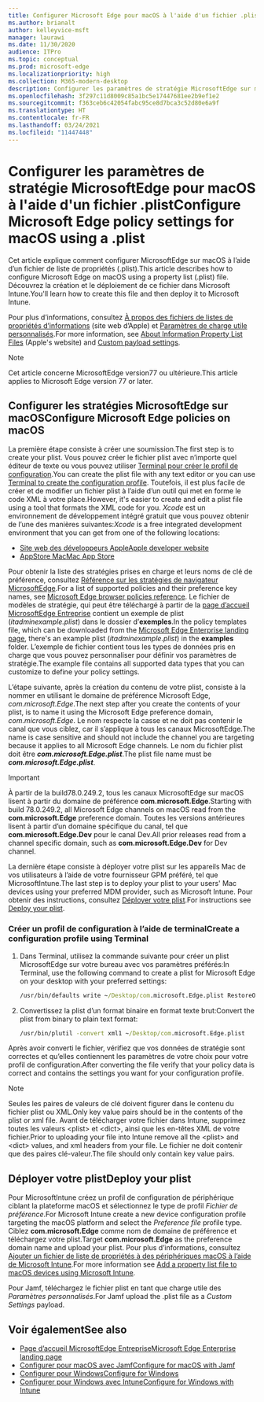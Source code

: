 ```yaml
---
title: Configurer Microsoft Edge pour macOS à l'aide d'un fichier .plist
ms.author: brianalt
author: kelleyvice-msft
manager: laurawi
ms.date: 11/30/2020
audience: ITPro
ms.topic: conceptual
ms.prod: microsoft-edge
ms.localizationpriority: high
ms.collection: M365-modern-desktop
description: Configurer les paramètres de stratégie MicrosoftEdge sur macOS à l'aide d'un fichier .plist
ms.openlocfilehash: 3f297c11d8009c85a1bc5e17447681ee2b9ef1e2
ms.sourcegitcommit: f363ceb6c42054fabc95ce8d7bca3c52d80e6a9f
ms.translationtype: HT
ms.contentlocale: fr-FR
ms.lasthandoff: 03/24/2021
ms.locfileid: "11447448"
---
```

# <a name="configure-microsoft-edge-policy-settings-for-macos-using-a-plist"></a><span data-ttu-id="a3aac-103">Configurer les paramètres de stratégie MicrosoftEdge pour macOS à l'aide d'un fichier .plist</span><span class="sxs-lookup"><span data-stu-id="a3aac-103">Configure Microsoft Edge policy settings for macOS using a .plist</span></span>

<span data-ttu-id="a3aac-104">Cet article explique comment configurer MicrosoftEdge sur macOS à l’aide d’un fichier de liste de propriétés (.plist).</span><span class="sxs-lookup"><span data-stu-id="a3aac-104">This article describes how to configure Microsoft Edge on macOS using a property list (.plist) file.</span></span> <span data-ttu-id="a3aac-105">Découvrez la création et le déploiement de ce fichier dans Microsoft Intune.</span><span class="sxs-lookup"><span data-stu-id="a3aac-105">You'll learn how to create this file and then deploy it to Microsoft Intune.</span></span>

<span data-ttu-id="a3aac-106">Pour plus d’informations, consultez [À propos des fichiers de listes de propriétés d’informations](https://developer.apple.com/library/archive/documentation/General/Reference/InfoPlistKeyReference/Articles/AboutInformationPropertyListFiles.html) (site web d’Apple) et [Paramètres de charge utile personnalisés](https://support.apple.com/guide/mdm/custom-mdm9abbdbe7/1/web/1).</span><span class="sxs-lookup"><span data-stu-id="a3aac-106">For more information, see [About Information Property List Files](https://developer.apple.com/library/archive/documentation/General/Reference/InfoPlistKeyReference/Articles/AboutInformationPropertyListFiles.html) (Apple's website) and [Custom payload settings](https://support.apple.com/guide/mdm/custom-mdm9abbdbe7/1/web/1).</span></span>

> [!NOTE]
> <span data-ttu-id="a3aac-107">Cet article concerne MicrosoftEdge version77 ou ultérieure.</span><span class="sxs-lookup"><span data-stu-id="a3aac-107">This article applies to Microsoft Edge version 77 or later.</span></span>

## <a name="configure-microsoft-edge-policies-on-macos"></a><span data-ttu-id="a3aac-108">Configurer les stratégies MicrosoftEdge sur macOS</span><span class="sxs-lookup"><span data-stu-id="a3aac-108">Configure Microsoft Edge policies on macOS</span></span>

<span data-ttu-id="a3aac-109">La première étape consiste à créer une soumission.</span><span class="sxs-lookup"><span data-stu-id="a3aac-109">The first step is to create your plist.</span></span> <span data-ttu-id="a3aac-110">Vous pouvez créer le fichier plist avec n’importe quel éditeur de texte ou vous pouvez utiliser [Terminal pour créer le profil de configuration](#create-a-configuration-profile-using-terminal).</span><span class="sxs-lookup"><span data-stu-id="a3aac-110">You can create the plist file with any text editor or you can use [Terminal to create the configuration profile](#create-a-configuration-profile-using-terminal).</span></span> <span data-ttu-id="a3aac-111">Toutefois, il est plus facile de créer et de modifier un fichier plist à l’aide d’un outil qui met en forme le code XML à votre place.</span><span class="sxs-lookup"><span data-stu-id="a3aac-111">However, it's easier to create and edit a plist file using a tool that formats the XML code for you.</span></span> <span data-ttu-id="a3aac-112">*Xcode* est un environnement de développement intégré gratuit que vous pouvez obtenir de l’une des manières suivantes:</span><span class="sxs-lookup"><span data-stu-id="a3aac-112">*Xcode* is a free integrated development environment that you can get from one of the following locations:</span></span>

- [<span data-ttu-id="a3aac-113">Site web des développeurs Apple</span><span class="sxs-lookup"><span data-stu-id="a3aac-113">Apple developer website</span></span>](https://developer.apple.com/xcode/)
- [<span data-ttu-id="a3aac-114">AppStore Mac</span><span class="sxs-lookup"><span data-stu-id="a3aac-114">Mac App Store</span></span>](https://apps.apple.com/app/xcode/id497799835?mt=12)

<span data-ttu-id="a3aac-115">Pour obtenir la liste des stratégies prises en charge et leurs noms de clé de préférence, consultez [Référence sur les stratégies de navigateur MicrosoftEdge](microsoft-edge-policies.md).</span><span class="sxs-lookup"><span data-stu-id="a3aac-115">For a list of supported policies and their preference key names, see [Microsoft Edge browser policies reference](microsoft-edge-policies.md).</span></span> <span data-ttu-id="a3aac-116">Le fichier de modèles de stratégie, qui peut être téléchargé à partir de la [page d’accueil MicrosoftEdge Entreprise](https://aka.ms/EdgeEnterprise) contient un exemple de plist (*itadminexample.plist*) dans le dossier d’**exemples**.</span><span class="sxs-lookup"><span data-stu-id="a3aac-116">In the policy templates file, which can be downloaded from the [Microsoft Edge Enterprise landing page](https://aka.ms/EdgeEnterprise), there's an example plist (*itadminexample.plist*) in the **examples** folder.</span></span> <span data-ttu-id="a3aac-117">L’exemple de fichier contient tous les types de données pris en charge que vous pouvez personnaliser pour définir vos paramètres de stratégie.</span><span class="sxs-lookup"><span data-stu-id="a3aac-117">The example file contains all supported data types that you can customize to define your policy settings.</span></span> 

<span data-ttu-id="a3aac-118">L’étape suivante, après la création du contenu de votre plist, consiste à la nommer en utilisant le domaine de préférence Microsoft Edge, *com.microsoft.Edge*.</span><span class="sxs-lookup"><span data-stu-id="a3aac-118">The next step after you create the contents of your plist, is to name it using the Microsoft Edge preference domain, *com.microsoft.Edge*.</span></span> <span data-ttu-id="a3aac-119">Le nom respecte la casse et ne doit pas contenir le canal que vous ciblez, car il s’applique à tous les canaux MicrosoftEdge.</span><span class="sxs-lookup"><span data-stu-id="a3aac-119">The name is case sensitive and should not include the channel you are targeting because it applies to all Microsoft Edge channels.</span></span> <span data-ttu-id="a3aac-120">Le nom du fichier plist doit être **_com.microsoft.Edge.plist_**.</span><span class="sxs-lookup"><span data-stu-id="a3aac-120">The plist file name must be **_com.microsoft.Edge.plist_**.</span></span>

> [!IMPORTANT]
> <span data-ttu-id="a3aac-121">À partir de la build78.0.249.2, tous les canaux MicrosoftEdge sur macOS lisent à partir du domaine de préférence **com.microsoft.Edge**.</span><span class="sxs-lookup"><span data-stu-id="a3aac-121">Starting with build 78.0.249.2, all Microsoft Edge channels on macOS read from the **com.microsoft.Edge** preference domain.</span></span> <span data-ttu-id="a3aac-122">Toutes les versions antérieures lisent à partir d’un domaine spécifique du canal, tel que **com.microsoft.Edge.Dev** pour le canal Dev.</span><span class="sxs-lookup"><span data-stu-id="a3aac-122">All prior releases read from a channel specific domain, such as **com.microsoft.Edge.Dev** for Dev channel.</span></span>

<span data-ttu-id="a3aac-123">La dernière étape consiste à déployer votre plist sur les appareils Mac de vos utilisateurs à l’aide de votre fournisseur GPM préféré, tel que MicrosoftIntune.</span><span class="sxs-lookup"><span data-stu-id="a3aac-123">The last step is to deploy your plist to your users' Mac devices using your preferred MDM provider, such as Microsoft Intune.</span></span> <span data-ttu-id="a3aac-124">Pour obtenir des instructions, consultez [Déployer votre plist](#deploy-your-plist).</span><span class="sxs-lookup"><span data-stu-id="a3aac-124">For instructions see [Deploy your plist](#deploy-your-plist).</span></span>

### <a name="create-a-configuration-profile-using-terminal"></a><span data-ttu-id="a3aac-125">Créer un profil de configuration à l’aide de terminal</span><span class="sxs-lookup"><span data-stu-id="a3aac-125">Create a configuration profile using Terminal</span></span>

1. <span data-ttu-id="a3aac-126">Dans Terminal, utilisez la commande suivante pour créer un plist MicrosoftEdge sur votre bureau avec vos paramètres préférés:</span><span class="sxs-lookup"><span data-stu-id="a3aac-126">In Terminal, use the following command to create a plist for Microsoft Edge on your desktop with your preferred settings:</span></span>

   ```cmd
   /usr/bin/defaults write ~/Desktop/com.microsoft.Edge.plist RestoreOnStartup -int 1
   ```

2. <span data-ttu-id="a3aac-127">Convertissez la plist d’un format binaire en format texte brut:</span><span class="sxs-lookup"><span data-stu-id="a3aac-127">Convert the plist from binary to plain text format:</span></span>

   ```cmd
   /usr/bin/plutil -convert xml1 ~/Desktop/com.microsoft.Edge.plist
   ```

<span data-ttu-id="a3aac-128">Après avoir converti le fichier, vérifiez que vos données de stratégie sont correctes et qu’elles contiennent les paramètres de votre choix pour votre profil de configuration.</span><span class="sxs-lookup"><span data-stu-id="a3aac-128">After converting the file verify that your policy data is correct and contains the settings you want for your configuration profile.</span></span>

> [!NOTE]
> <span data-ttu-id="a3aac-129">Seules les paires de valeurs de clé doivent figurer dans le contenu du fichier plist ou XML.</span><span class="sxs-lookup"><span data-stu-id="a3aac-129">Only key value pairs should be in the contents of the plist or xml file.</span></span> <span data-ttu-id="a3aac-130">Avant de télécharger votre fichier dans Intune, supprimez toutes les valeurs \<plist> et \<dict>, ainsi que les en-têtes XML de votre fichier.</span><span class="sxs-lookup"><span data-stu-id="a3aac-130">Prior to uploading your file into Intune remove all the \<plist> and \<dict> values, and xml headers from your file.</span></span> <span data-ttu-id="a3aac-131">Le fichier ne doit contenir que des paires clé-valeur.</span><span class="sxs-lookup"><span data-stu-id="a3aac-131">The file should only contain key value pairs.</span></span>

## <a name="deploy-your-plist"></a><span data-ttu-id="a3aac-132">Déployer votre plist</span><span class="sxs-lookup"><span data-stu-id="a3aac-132">Deploy your plist</span></span>

<span data-ttu-id="a3aac-133">Pour MicrosoftIntune créez un profil de configuration de périphérique ciblant la plateforme macOS et sélectionnez le type de profil *Fichier de préférence*.</span><span class="sxs-lookup"><span data-stu-id="a3aac-133">For Microsoft Intune create a new device configuration profile targeting the macOS platform and select the *Preference file* profile type.</span></span> <span data-ttu-id="a3aac-134">Ciblez **com.microsoft.Edge** comme nom de domaine de préférence et téléchargez votre plist.</span><span class="sxs-lookup"><span data-stu-id="a3aac-134">Target **com.microsoft.Edge** as the preference domain name and upload your plist.</span></span> <span data-ttu-id="a3aac-135">Pour plus d’informations, consultez [Ajouter un fichier de liste de propriétés à des périphériques macOS à l’aide de Microsoft Intune](/intune/configuration/preference-file-settings-macos).</span><span class="sxs-lookup"><span data-stu-id="a3aac-135">For more information see [Add a property list file to macOS devices using Microsoft Intune](/intune/configuration/preference-file-settings-macos).</span></span>

<span data-ttu-id="a3aac-136">Pour Jamf, téléchargez le fichier plist en tant que charge utile des *Paramètres personnalisés*.</span><span class="sxs-lookup"><span data-stu-id="a3aac-136">For Jamf upload the .plist file as a *Custom Settings* payload.</span></span>

## <a name="see-also"></a><span data-ttu-id="a3aac-137">Voir également</span><span class="sxs-lookup"><span data-stu-id="a3aac-137">See also</span></span>

- [<span data-ttu-id="a3aac-138">Page d’accueil MicrosoftEdge Entreprise</span><span class="sxs-lookup"><span data-stu-id="a3aac-138">Microsoft Edge Enterprise landing page</span></span>](https://aka.ms/EdgeEnterprise)
- [<span data-ttu-id="a3aac-139">Configurer pour macOS avec Jamf</span><span class="sxs-lookup"><span data-stu-id="a3aac-139">Configure for macOS with Jamf</span></span>](configure-microsoft-edge-on-mac-jamf.md)
- [<span data-ttu-id="a3aac-140">Configurer pour Windows</span><span class="sxs-lookup"><span data-stu-id="a3aac-140">Configure for Windows</span></span>](configure-microsoft-edge.md)
- [<span data-ttu-id="a3aac-141">Configurer pour Windows avec Intune</span><span class="sxs-lookup"><span data-stu-id="a3aac-141">Configure for Windows with Intune</span></span>](configure-edge-with-intune.md)